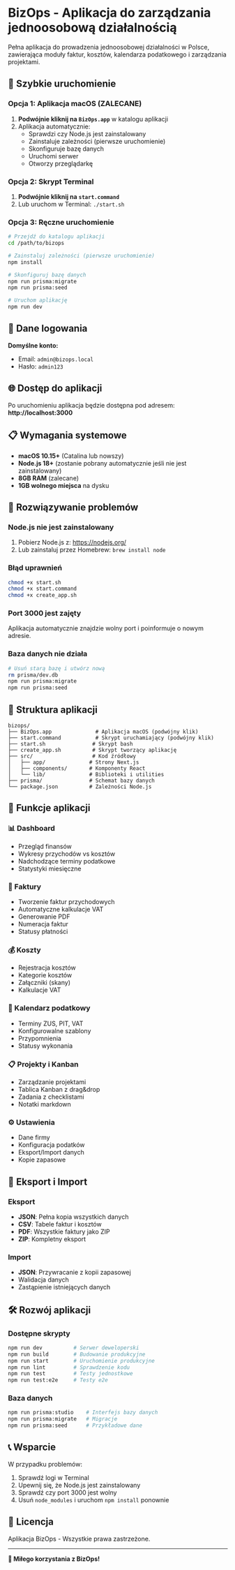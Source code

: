 # BizOps - Aplikacja do zarządzania jednoosobową działalnością

Pełna aplikacja do prowadzenia jednoosobowej działalności w Polsce, zawierająca moduły faktur, kosztów, kalendarza podatkowego i zarządzania projektami.

## 🚀 Szybkie uruchomienie

### Opcja 1: Aplikacja macOS (ZALECANE)
1. **Podwójnie kliknij na `BizOps.app`** w katalogu aplikacji
2. Aplikacja automatycznie:
   - Sprawdzi czy Node.js jest zainstalowany
   - Zainstaluje zależności (pierwsze uruchomienie)
   - Skonfiguruje bazę danych
   - Uruchomi serwer
   - Otworzy przeglądarkę

### Opcja 2: Skrypt Terminal
1. **Podwójnie kliknij na `start.command`**
2. Lub uruchom w Terminal: `./start.sh`

### Opcja 3: Ręczne uruchomienie
```bash
# Przejdź do katalogu aplikacji
cd /path/to/bizops

# Zainstaluj zależności (pierwsze uruchomienie)
npm install

# Skonfiguruj bazę danych
npm run prisma:migrate
npm run prisma:seed

# Uruchom aplikację
npm run dev
```

## 📧 Dane logowania

**Domyślne konto:**
- Email: `admin@bizops.local`
- Hasło: `admin123`

## 🌐 Dostęp do aplikacji

Po uruchomieniu aplikacja będzie dostępna pod adresem:
**http://localhost:3000**

## 📋 Wymagania systemowe

- **macOS 10.15+** (Catalina lub nowszy)
- **Node.js 18+** (zostanie pobrany automatycznie jeśli nie jest zainstalowany)
- **8GB RAM** (zalecane)
- **1GB wolnego miejsca** na dysku

## 🔧 Rozwiązywanie problemów

### Node.js nie jest zainstalowany
1. Pobierz Node.js z: https://nodejs.org/
2. Lub zainstaluj przez Homebrew: `brew install node`

### Błąd uprawnień
```bash
chmod +x start.sh
chmod +x start.command
chmod +x create_app.sh
```

### Port 3000 jest zajęty
Aplikacja automatycznie znajdzie wolny port i poinformuje o nowym adresie.

### Baza danych nie działa
```bash
# Usuń starą bazę i utwórz nową
rm prisma/dev.db
npm run prisma:migrate
npm run prisma:seed
```

## 📁 Struktura aplikacji

```
bizops/
├── BizOps.app              # Aplikacja macOS (podwójny klik)
├── start.command           # Skrypt uruchamiający (podwójny klik)
├── start.sh               # Skrypt bash
├── create_app.sh          # Skrypt tworzący aplikację
├── src/                   # Kod źródłowy
│   ├── app/              # Strony Next.js
│   ├── components/       # Komponenty React
│   └── lib/              # Biblioteki i utilities
├── prisma/               # Schemat bazy danych
└── package.json          # Zależności Node.js
```

## 🎯 Funkcje aplikacji

### 📊 Dashboard
- Przegląd finansów
- Wykresy przychodów vs kosztów
- Nadchodzące terminy podatkowe
- Statystyki miesięczne

### 🧾 Faktury
- Tworzenie faktur przychodowych
- Automatyczne kalkulacje VAT
- Generowanie PDF
- Numeracja faktur
- Statusy płatności

### 💰 Koszty
- Rejestracja kosztów
- Kategorie kosztów
- Załączniki (skany)
- Kalkulacje VAT

### 📅 Kalendarz podatkowy
- Terminy ZUS, PIT, VAT
- Konfigurowalne szablony
- Przypomnienia
- Statusy wykonania

### 📋 Projekty i Kanban
- Zarządzanie projektami
- Tablica Kanban z drag&drop
- Zadania z checklistami
- Notatki markdown

### ⚙️ Ustawienia
- Dane firmy
- Konfiguracja podatków
- Eksport/Import danych
- Kopie zapasowe

## 🔄 Eksport i Import

### Eksport
- **JSON**: Pełna kopia wszystkich danych
- **CSV**: Tabele faktur i kosztów
- **PDF**: Wszystkie faktury jako ZIP
- **ZIP**: Kompletny eksport

### Import
- **JSON**: Przywracanie z kopii zapasowej
- Walidacja danych
- Zastąpienie istniejących danych

## 🛠️ Rozwój aplikacji

### Dostępne skrypty
```bash
npm run dev          # Serwer deweloperski
npm run build        # Budowanie produkcyjne
npm run start        # Uruchomienie produkcyjne
npm run lint         # Sprawdzenie kodu
npm run test         # Testy jednostkowe
npm run test:e2e     # Testy e2e
```

### Baza danych
```bash
npm run prisma:studio    # Interfejs bazy danych
npm run prisma:migrate   # Migracje
npm run prisma:seed      # Przykładowe dane
```

## 📞 Wsparcie

W przypadku problemów:
1. Sprawdź logi w Terminal
2. Upewnij się, że Node.js jest zainstalowany
3. Sprawdź czy port 3000 jest wolny
4. Usuń `node_modules` i uruchom `npm install` ponownie

## 📄 Licencja

Aplikacja BizOps - Wszystkie prawa zastrzeżone.

---

**🎉 Miłego korzystania z BizOps!**
